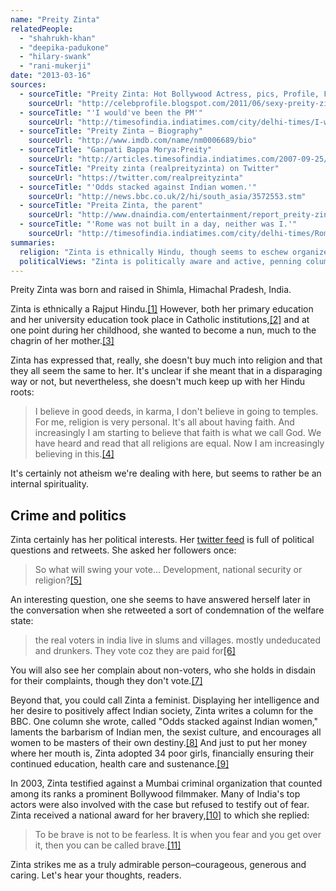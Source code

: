 ```yaml
---
name: "Preity Zinta"
relatedPeople:
  - "shahrukh-khan"
  - "deepika-padukone"
  - "hilary-swank"
  - "rani-mukerji"
date: "2013-03-16"
sources:
  - sourceTitle: "Preity Zinta: Hot Bollywood Actress, pics, Profile, Family, Filmography, Videos"
    sourceUrl: "http://celebprofile.blogspot.com/2011/06/sexy-preity-zinta-photos-movies-videos.html"
  - sourceTitle: "'I would've been the PM'"
    sourceUrl: "http://timesofindia.indiatimes.com/city/delhi-times/I-wouldve-been-the-PM/articleshow/1676771.cms?"
  - sourceTitle: "Preity Zinta – Biography"
    sourceUrl: "http://www.imdb.com/name/nm0006689/bio"
  - sourceTitle: "Ganpati Bappa Morya:Preity"
    sourceUrl: "http://articles.timesofindia.indiatimes.com/2007-09-25/news-interviews/27957122_1_preity-zinta-religions-lalbaugcha-raja"
  - sourceTitle: "Preity zinta (realpreityzinta) on Twitter"
    sourceUrl: "https://twitter.com/realpreityzinta"
  - sourceTitle: "'Odds stacked against Indian women.'"
    sourceUrl: "http://news.bbc.co.uk/2/hi/south_asia/3572553.stm"
  - sourceTitle: "Preita Zinta, the parent"
    sourceUrl: "http://www.dnaindia.com/entertainment/report_preity-zinta-the-parent_1439132"
  - sourceTitle: "'Rome was not built in a day, neither was I.'"
    sourceUrl: "http://timesofindia.indiatimes.com/city/delhi-times/Rome-wasnt-built-in-a-day-neither-was-I/articleshow/1823394.cms?"
summaries:
  religion: "Zinta is ethnically Hindu, though seems to eschew organized religion in favor of a personal spirituality."
  politicalViews: "Zinta is politically aware and active, penning columns about India's social state and personally fighting injustice and crime in her home country."
---
```


Preity Zinta was born and raised in Shimla, Himachal Pradesh, India.

Zinta is ethnically a Rajput Hindu.<a class="source-citation" href="#http%3A%2F%2Fcelebprofile.blogspot.com%2F2011%2F06%2Fsexy-preity-zinta-photos-movies-videos.html" title="Preity Zinta: Hot Bollywood Actress, pics, Profile, Family, Filmography, Videos">[1]</a> However, both her primary education and her university education took place in Catholic institutions,<a class="source-citation" href="#http%3A%2F%2Ftimesofindia.indiatimes.com%2Fcity%2Fdelhi-times%2FI-wouldve-been-the-PM%2Farticleshow%2F1676771.cms%3F" title="&apos;I would&apos;ve been the PM&apos;">[2]</a> and at one point during her childhood, she wanted to become a nun, much to the chagrin of her mother.<a class="source-citation" href="#http%3A%2F%2Fwww.imdb.com%2Fname%2Fnm0006689%2Fbio" title="Preity Zinta – Biography">[3]</a>

Zinta has expressed that, really, she doesn't buy much into religion and that they all seem the same to her. It's unclear if she meant that in a disparaging way or not, but nevertheless, she doesn't much keep up with her Hindu roots:

>I believe in good deeds, in karma, I don't believe in going to temples. For me, religion is very personal. It's all about having faith. And increasingly I am starting to believe that faith is what we call God. We have heard and read that all religions are equal. Now I am increasingly believing in this.<a class="source-citation" href="#http%3A%2F%2Farticles.timesofindia.indiatimes.com%2F2007-09-25%2Fnews-interviews%2F27957122_1_preity-zinta-religions-lalbaugcha-raja" title="Ganpati Bappa Morya:Preity">[4]</a>

It's certainly not atheism we're dealing with here, but seems to rather be an internal spirituality.


## Crime and politics

Zinta certainly has her political interests. Her [twitter feed](https://twitter.com/realpreityzinta) is full of political questions and retweets. She asked her followers once:

>So what will swing your vote… Development, national security or religion?<a class="source-citation" href="#https%3A%2F%2Ftwitter.com%2Frealpreityzinta" title="Preity zinta (realpreityzinta) on Twitter">[5]</a>

An interesting question, one she seems to have answered herself later in the conversation when she retweeted a sort of condemnation of the welfare state:

>the real voters in india live in slums and villages. mostly undeducated and drunkers. They vote coz they are paid for<a class="source-citation" href="#https%3A%2F%2Ftwitter.com%2Frealpreityzinta" title="Preity zinta (realpreityzinta) on Twitter">[6]</a>

You will also see her complain about non-voters, who she holds in disdain for their complaints, though they don't vote.<a class="source-citation" href="#https%3A%2F%2Ftwitter.com%2Frealpreityzinta" title="Preity zinta (realpreityzinta) on Twitter">[7]</a>

Beyond that, you could call Zinta a feminist. Displaying her intelligence and her desire to positively affect Indian society, Zinta writes a column for the BBC. One column she wrote, called "Odds stacked against Indian women," laments the barbarism of Indian men, the sexist culture, and encourages all women to be masters of their own destiny.<a class="source-citation" href="#http%3A%2F%2Fnews.bbc.co.uk%2F2%2Fhi%2Fsouth_asia%2F3572553.stm" title="&apos;Odds stacked against Indian women.&apos;">[8]</a> And just to put her money where her mouth is, Zinta adopted 34 poor girls, financially ensuring their continued education, health care and sustenance.<a class="source-citation" href="#http%3A%2F%2Fwww.dnaindia.com%2Fentertainment%2Freport_preity-zinta-the-parent_1439132" title="Preita Zinta, the parent">[9]</a>

In 2003, Zinta testified against a Mumbai criminal organization that counted among its ranks a prominent Bollywood filmmaker. Many of India's top actors were also involved with the case but refused to testify out of fear. Zinta received a national award for her bravery,<a class="source-citation" href="#http%3A%2F%2Ftimesofindia.indiatimes.com%2Fcity%2Fdelhi-times%2FRome-wasnt-built-in-a-day-neither-was-I%2Farticleshow%2F1823394.cms%3F" title="&apos;Rome was not built in a day, neither was I.&apos;">[10]</a> to which she replied:

>To be brave is not to be fearless. It is when you fear and you get over it, then you can be called brave.<a class="source-citation" href="#http%3A%2F%2Ftimesofindia.indiatimes.com%2Fcity%2Fdelhi-times%2FRome-wasnt-built-in-a-day-neither-was-I%2Farticleshow%2F1823394.cms%3F" title="&apos;Rome was not built in a day, neither was I.&apos;">[11]</a>

Zinta strikes me as a truly admirable person–courageous, generous and caring. Let's hear your thoughts, readers.
